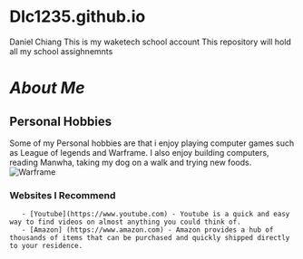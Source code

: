 # Dlc1235.github.io 
Daniel Chiang
This is my waketech school account
This repository will hold all my school assighnemnts

# _About Me_
## **Personal Hobbies**
Some of my Personal hobbies are that i enjoy playing computer games such as League of legends and Warframe.
I also enjoy building computers, reading Manwha, taking my dog on a walk and trying new foods.
![Warframe](https://e7.pngegg.com/pngimages/725/1021/png-clipart-warframe-logo-screenshot-warframe-logo-games-warframe.png)


### **Websites I Recommend**
       - [Youtube](https://www.youtube.com) - Youtube is a quick and easy way to find videos on almost anything you could think of.
       - [Amazon] (https://www.amazon.com) - Amazon provides a hub of thousands of items that can be purchased and quickly shipped directly to your residence.